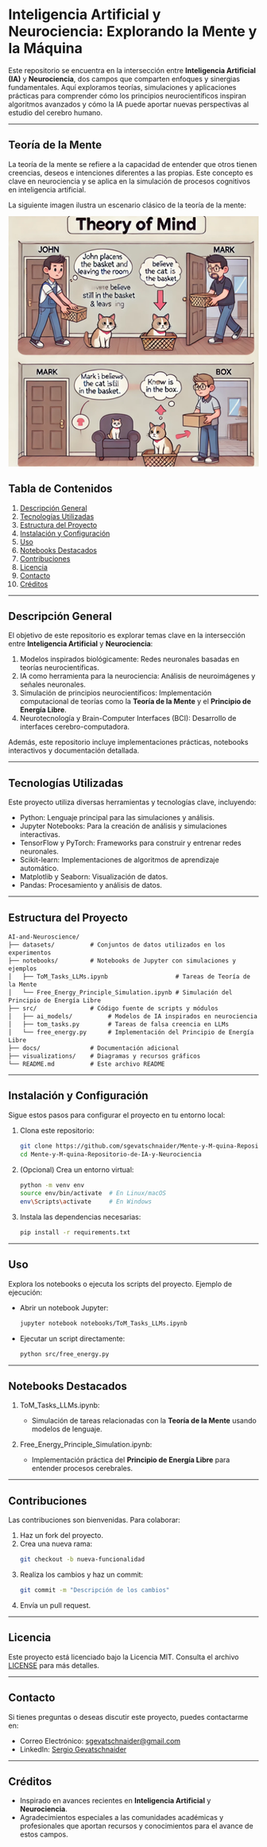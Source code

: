 # Inteligencia Artificial y Neurociencia: Explorando la Mente y la Máquina

Este repositorio se encuentra en la intersección entre **Inteligencia Artificial (IA)** y **Neurociencia**, dos campos que comparten enfoques y sinergias fundamentales. Aquí exploramos teorías, simulaciones y aplicaciones prácticas para comprender cómo los principios neurocientíficos inspiran algoritmos avanzados y cómo la IA puede aportar nuevas perspectivas al estudio del cerebro humano.

---

<h2>Teoría de la Mente</h2>

<p>
La teoría de la mente se refiere a la capacidad de entender que otros tienen creencias, deseos e intenciones diferentes a las propias. Este concepto es clave en neurociencia y se aplica en la simulación de procesos cognitivos en inteligencia artificial.
</p>

<p>La siguiente imagen ilustra un escenario clásico de la teoría de la mente:</p>

<div align="center">
    <img src="https://github.com/sgevatschnaider/Mente-y-M-quina-Repositorio-de-IA-y-Neurociencia/raw/main/TPM.png" alt="Teoría de la Mente" width="600">
</div>



## Tabla de Contenidos

1. [Descripción General](#descripción-general)
2. [Tecnologías Utilizadas](#tecnologías-utilizadas)
3. [Estructura del Proyecto](#estructura-del-proyecto)
4. [Instalación y Configuración](#instalación-y-configuración)
5. [Uso](#uso)
6. [Notebooks Destacados](#notebooks-destacados)
7. [Contribuciones](#contribuciones)
8. [Licencia](#licencia)
9. [Contacto](#contacto)
10. [Créditos](#créditos)

---

## Descripción General

El objetivo de este repositorio es explorar temas clave en la intersección entre **Inteligencia Artificial** y **Neurociencia**:

1. Modelos inspirados biológicamente: Redes neuronales basadas en teorías neurocientíficas.
2. IA como herramienta para la neurociencia: Análisis de neuroimágenes y señales neuronales.
3. Simulación de principios neurocientíficos: Implementación computacional de teorías como la **Teoría de la Mente** y el **Principio de Energía Libre**.
4. Neurotecnología y Brain-Computer Interfaces (BCI): Desarrollo de interfaces cerebro-computadora.

Además, este repositorio incluye implementaciones prácticas, notebooks interactivos y documentación detallada.

---

## Tecnologías Utilizadas

Este proyecto utiliza diversas herramientas y tecnologías clave, incluyendo:

- Python: Lenguaje principal para las simulaciones y análisis.
- Jupyter Notebooks: Para la creación de análisis y simulaciones interactivas.
- TensorFlow y PyTorch: Frameworks para construir y entrenar redes neuronales.
- Scikit-learn: Implementaciones de algoritmos de aprendizaje automático.
- Matplotlib y Seaborn: Visualización de datos.
- Pandas: Procesamiento y análisis de datos.

---

## Estructura del Proyecto

```plaintext
AI-and-Neuroscience/
├── datasets/          # Conjuntos de datos utilizados en los experimentos
├── notebooks/         # Notebooks de Jupyter con simulaciones y ejemplos
│   ├── ToM_Tasks_LLMs.ipynb                   # Tareas de Teoría de la Mente
│   └── Free_Energy_Principle_Simulation.ipynb # Simulación del Principio de Energía Libre
├── src/               # Código fuente de scripts y módulos
│   ├── ai_models/          # Modelos de IA inspirados en neurociencia
│   ├── tom_tasks.py        # Tareas de falsa creencia en LLMs
│   └── free_energy.py      # Implementación del Principio de Energía Libre
├── docs/              # Documentación adicional
├── visualizations/    # Diagramas y recursos gráficos
└── README.md          # Este archivo README
```

---

## Instalación y Configuración

Sigue estos pasos para configurar el proyecto en tu entorno local:

1. Clona este repositorio:
   ```bash
   git clone https://github.com/sgevatschnaider/Mente-y-M-quina-Repositorio-de-IA-y-Neurociencia.git
   cd Mente-y-M-quina-Repositorio-de-IA-y-Neurociencia
   ```

2. (Opcional) Crea un entorno virtual:
   ```bash
   python -m venv env
   source env/bin/activate  # En Linux/macOS
   env\Scripts\activate     # En Windows
   ```

3. Instala las dependencias necesarias:
   ```bash
   pip install -r requirements.txt
   ```

---

## Uso

Explora los notebooks o ejecuta los scripts del proyecto. Ejemplo de ejecución:

- Abrir un notebook Jupyter:
  ```bash
  jupyter notebook notebooks/ToM_Tasks_LLMs.ipynb
  ```

- Ejecutar un script directamente:
  ```bash
  python src/free_energy.py
  ```

---

## Notebooks Destacados

1. ToM_Tasks_LLMs.ipynb:
   - Simulación de tareas relacionadas con la **Teoría de la Mente** usando modelos de lenguaje.

2. Free_Energy_Principle_Simulation.ipynb:
   - Implementación práctica del **Principio de Energía Libre** para entender procesos cerebrales.

---

## Contribuciones

Las contribuciones son bienvenidas. Para colaborar:

1. Haz un fork del proyecto.
2. Crea una nueva rama:
   ```bash
   git checkout -b nueva-funcionalidad
   ```
3. Realiza los cambios y haz un commit:
   ```bash
   git commit -m "Descripción de los cambios"
   ```
4. Envía un pull request.

---

## Licencia

Este proyecto está licenciado bajo la Licencia MIT. Consulta el archivo [LICENSE](LICENSE) para más detalles.

---

## Contacto

Si tienes preguntas o deseas discutir este proyecto, puedes contactarme en:

- Correo Electrónico: sgevatschnaider@gmail.com
- LinkedIn: [Sergio Gevatschnaider](https://www.linkedin.com/in/sergiosear)

---

## Créditos

- Inspirado en avances recientes en **Inteligencia Artificial** y **Neurociencia**.
- Agradecimientos especiales a las comunidades académicas y profesionales que aportan recursos y conocimientos para el avance de estos campos.


